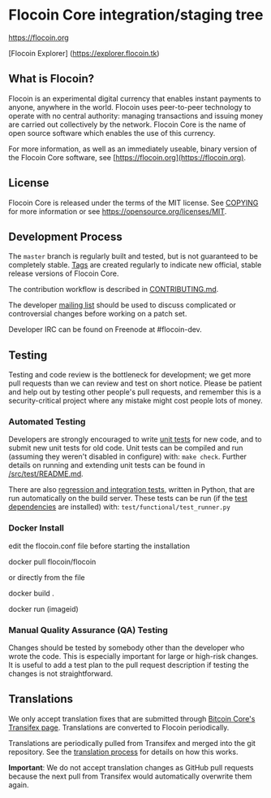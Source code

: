 Flocoin Core integration/staging tree
=====================================

https://flocoin.org

[Flocoin Explorer] (https://explorer.flocoin.tk)

What is Flocoin?
----------------

Flocoin is an experimental digital currency that enables instant payments to
anyone, anywhere in the world. Flocoin uses peer-to-peer technology to operate
with no central authority: managing transactions and issuing money are carried
out collectively by the network. Flocoin Core is the name of open source
software which enables the use of this currency.

For more information, as well as an immediately useable, binary version of
the Flocoin Core software, see [https://flocoin.org](https://flocoin.org).

License
-------

Flocoin Core is released under the terms of the MIT license. See [COPYING](COPYING) for more
information or see https://opensource.org/licenses/MIT.

Development Process
-------------------

The `master` branch is regularly built and tested, but is not guaranteed to be
completely stable. [Tags](https://github.com/flocoin-project/flocoin/tags) are created
regularly to indicate new official, stable release versions of Flocoin Core.

The contribution workflow is described in [CONTRIBUTING.md](CONTRIBUTING.md).

The developer [mailing list](https://groups.google.com/forum/#!forum/flocoin-dev)
should be used to discuss complicated or controversial changes before working
on a patch set.

Developer IRC can be found on Freenode at #flocoin-dev.

Testing
-------

Testing and code review is the bottleneck for development; we get more pull
requests than we can review and test on short notice. Please be patient and help out by testing
other people's pull requests, and remember this is a security-critical project where any mistake might cost people
lots of money.

### Automated Testing

Developers are strongly encouraged to write [unit tests](src/test/README.md) for new code, and to
submit new unit tests for old code. Unit tests can be compiled and run
(assuming they weren't disabled in configure) with: `make check`. Further details on running
and extending unit tests can be found in [/src/test/README.md](/src/test/README.md).

There are also [regression and integration tests](/test), written
in Python, that are run automatically on the build server.
These tests can be run (if the [test dependencies](/test) are installed) with: `test/functional/test_runner.py`

### Docker Install

edit the flocoin.conf file before starting the installation

docker pull flocoin/flocoin

or directly from the file

docker build .

docker run (imageid)


### Manual Quality Assurance (QA) Testing

Changes should be tested by somebody other than the developer who wrote the
code. This is especially important for large or high-risk changes. It is useful
to add a test plan to the pull request description if testing the changes is
not straightforward.

Translations
------------

We only accept translation fixes that are submitted through [Bitcoin Core's Transifex page](https://www.transifex.com/projects/p/bitcoin/).
Translations are converted to Flocoin periodically.

Translations are periodically pulled from Transifex and merged into the git repository. See the
[translation process](doc/translation_process.md) for details on how this works.

**Important**: We do not accept translation changes as GitHub pull requests because the next
pull from Transifex would automatically overwrite them again.
